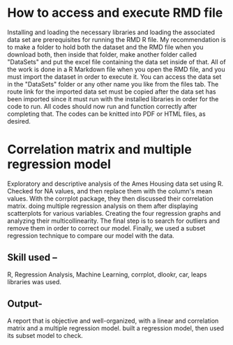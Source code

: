 # How to access and execute RMD file

Installing and loading the necessary libraries and loading the associated data set are prerequisites for running the RMD R file. My recommendation is to make a folder to hold both the dataset and the RMD file when you download both, then inside that folder, make another folder called "DataSets" and put the excel file containing the data set inside of that. All of the work is done in a R Markdown file when you open the RMD file, and you must import the dataset in order to execute it. You can access the data set in the "DataSets" folder or any other name you like from the files tab. The route link for the imported data set must be copied after the data set has been imported since it must run with the installed libraries in order for the code to run. All codes should now run and function correctly after completing that. The codes can be knitted into PDF or HTML files, as desired.

# Correlation matrix and multiple regression model

Exploratory and descriptive analysis of the Ames Housing data set using R. Checked for NA values, and then replace them with the column's mean values. With the corrplot package, they then discussed their correlation matrix. doing multiple regression analysis on them after displaying scatterplots for various variables. Creating the four regression graphs and analyzing their multicollinearity. The final step is to search for outliers and remove them in order to correct our model. Finally, we used a subset regression technique to compare our model with the data.

## Skill used – 

R, Regression Analysis, Machine Learning, corrplot, dlookr, car, leaps libraries was used.

## Output-

A report that is objective and well-organized, with a linear and correlation matrix and a multiple regression model. built a regression model, then used its subset model to check.
